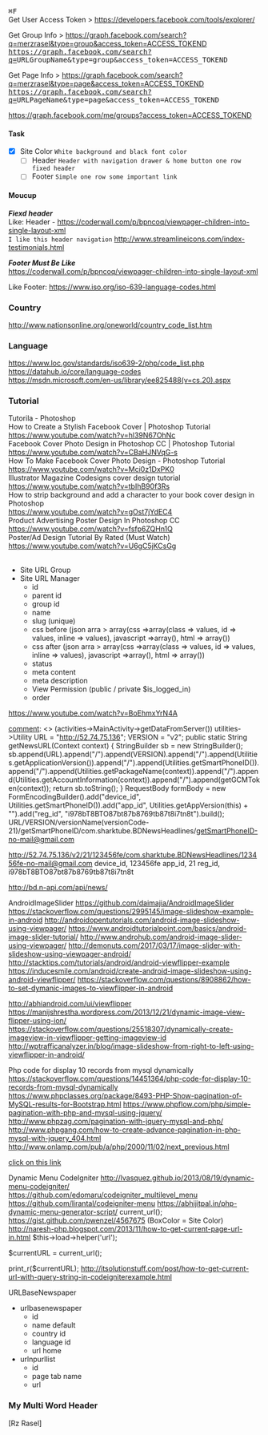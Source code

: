 <kbd>⌘F</kbd><br />
Get User Access Token > https://developers.facebook.com/tools/explorer/ <br />

Get Group Info > https://graph.facebook.com/search?q=merzrasel&type=group&access_token=ACCESS_TOKEND<br />
<kbd>https://graph.facebook.com/search?q=<kbd>URLGroupName</kbd>&type=group&access_token=<kbd>ACCESS_TOKEND</kbd></kbd><br />

Get Page Info > https://graph.facebook.com/search?q=merzrasel&type=page&access_token=ACCESS_TOKEND<br />
<kbd>https://graph.facebook.com/search?q=<kbd>URLPageName</kbd>&type=page&access_token=<kbd>ACCESS_TOKEND</kbd></kbd><br />

https://graph.facebook.com/me/groups?access_token=ACCESS_TOKEND


#### Task
- [x] Site Color `White background and black font color`
    - [ ] Header `Header with navigation drawer & home button one row fixed header`
    - [ ] Footer `Simple one row some important link`

#### Moucup
***Fiexd header***<br />
Like: Header - https://coderwall.com/p/bpncoq/viewpager-children-into-single-layout-xml<br />
`I like this header navigation`
http://www.streamlineicons.com/index-testimonials.html<br />

***Footer Must Be Like***<br />
https://coderwall.com/p/bpncoq/viewpager-children-into-single-layout-xml<br />


Like Footer: https://www.iso.org/iso-639-language-codes.html

### Country
http://www.nationsonline.org/oneworld/country_code_list.htm<br />

### Language
https://www.loc.gov/standards/iso639-2/php/code_list.php<br />
https://datahub.io/core/language-codes<br />
https://msdn.microsoft.com/en-us/library/ee825488(v=cs.20).aspx<br />

### Tutorial
Tutorila - Photoshop<br />
How to Create a Stylish Facebook Cover | Photoshop Tutorial<br />
https://www.youtube.com/watch?v=hl39N67OhNc<br />
Facebook Cover Photo Design in Photoshop CC | Photoshop Tutorial<br />
https://www.youtube.com/watch?v=CBaHJNVqG-s<br />
How To Make Facebook Cover Photo Design - Photoshop Tutorial<br />
https://www.youtube.com/watch?v=Mci0z1DxPK0<br />
Illustrator Magazine Codesigns cover design tutorial<br />
https://www.youtube.com/watch?v=tbIhB90f3Rs<br />
How to strip background and add a character to your book cover design in Photoshop<br />
https://www.youtube.com/watch?v=gOst7jYdEC4<br />
Product Advertising Poster Design In Photoshop CC<br />
https://www.youtube.com/watch?v=fsfp6ZQHn1Q<br />
Poster/Ad Design Tutorial By Rated (Must Watch)<br />
https://www.youtube.com/watch?v=U6gC5jKCsGg<br />
<br />

* Site URL Group
* Site URL Manager
    * id
    * parent id
    * group id
    * name
    * slug (unique)
    * css before (json arra > array(css =>array(class => values, id => values, inline => values), javascript =>array(), html => array())
    * css after (json arra > array(css =>array(class => values, id => values, inline => values), javascript =>array(), html => array())
    * status
    * meta content
    * meta description
    * View Permission (public / private $is_logged_in)
    * order


https://www.youtube.com/watch?v=BoEhmxYrN4A


<!---
your comment goes here
and here
com.sharktube.BDNewsHeadlines
-->
[comment]: <> (### BDNewsHeadlines)
[comment]: <> (activities->MainActivity->getDataFromServer())
utilities->Utility
URL = "http://52.74.75.136";
VERSION = "v2";
public static String getNewsURL(Context context) {
    StringBuilder sb = new StringBuilder();
    sb.append(URL).append("/").append(VERSION).append("/").append(Utilities.getApplicationVersion()).append("/").append(Utilities.getSmartPhoneID()).append("/").append(Utilities.getPackageName(context)).append("/").append(Utilities.getAccountInformation(context)).append("/").append(getGCMToken(context));
    return sb.toString();
}
RequestBody formBody = new FormEncodingBuilder().add("device_id", Utilities.getSmartPhoneID()).add("app_id", Utilities.getAppVersion(this) + "").add("reg_id", "i978bT8BTO87bt87b8769tb87t8i7tn8t").build();
URL/VERSION/versionName(versionCode-21)/getSmartPhoneID/com.sharktube.BDNewsHeadlines/getSmartPhoneID-no-mail@gmail.com


http://52.74.75.136/v2/21/123456fe/com.sharktube.BDNewsHeadlines/123456fe-no-mail@gmail.com
device_id, 123456fe
app_id, 21
reg_id, i978bT8BTO87bt87b8769tb87t8i7tn8t


http://bd.n-api.com/api/news/

AndroidImageSlider
https://github.com/daimajia/AndroidImageSlider
https://stackoverflow.com/questions/2995145/image-slideshow-example-in-android
http://androidopentutorials.com/android-image-slideshow-using-viewpager/
https://www.androidtutorialpoint.com/basics/android-image-slider-tutorial/
http://www.androhub.com/android-image-slider-using-viewpager/
http://demonuts.com/2017/03/17/image-slider-with-slideshow-using-viewpager-android/
http://stacktips.com/tutorials/android/android-viewflipper-example
https://inducesmile.com/android/create-android-image-slideshow-using-android-viewflipper/
https://stackoverflow.com/questions/8908862/how-to-set-dymanic-images-to-viewflipper-in-android

http://abhiandroid.com/ui/viewflipper
https://manijshrestha.wordpress.com/2013/12/21/dynamic-image-view-flipper-using-ion/
https://stackoverflow.com/questions/25518307/dynamically-create-imageview-in-viewflipper-getting-imageview-id
http://wptrafficanalyzer.in/blog/image-slideshow-from-right-to-left-using-viewflipper-in-android/


Php code for display 10 records from mysql dynamically
https://stackoverflow.com/questions/14451364/php-code-for-display-10-records-from-mysql-dynamically
https://www.phpclasses.org/package/8493-PHP-Show-pagination-of-MySQL-results-for-Bootstrap.html
https://www.phpflow.com/php/simple-pagination-with-php-and-mysql-using-jquery/
http://www.phpzag.com/pagination-with-jquery-mysql-and-php/
http://www.phpgang.com/how-to-create-advance-pagination-in-php-mysql-with-jquery_404.html
http://www.onlamp.com/pub/a/php/2000/11/02/next_previous.html

[click on this link](#my-multi-word-header)

Dynamic Menu CodeIgniter
http://lvasquez.github.io/2013/08/19/dynamic-menu-codeigniter/
https://github.com/edomaru/codeigniter_multilevel_menu
https://github.com/lirantal/codeigniter-menu
https://abhijitpal.in/php-dynamic-menu-generator-script/
current_url();
https://gist.github.com/pwenzel/4567675 (BoxColor = Site Color)
http://naresh-php.blogspot.com/2013/11/how-to-get-current-page-url-in.html
$this->load->helper('url');


$currentURL = current_url();

print_r($currentURL);
http://itsolutionstuff.com/post/how-to-get-current-url-with-query-string-in-codeigniterexample.html



URLBaseNewspaper
* urlbasenewspaper
    * id
    * name default
    * country id
    * language id
    * url home
* urlnpurllist
    * id
    * page tab name
    * url




### My Multi Word Header

[Rz Rasel]
